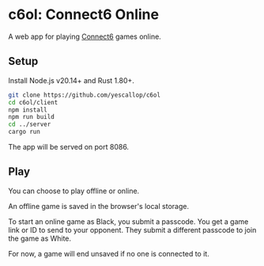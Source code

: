 # c6ol: Connect6 Online

A web app for playing [Connect6] games online.

[Connect6]: https://en.wikipedia.org/wiki/Connect6

## Setup

Install Node.js v20.14+ and Rust 1.80+.

```sh
git clone https://github.com/yescallop/c6ol
cd c6ol/client
npm install
npm run build
cd ../server
cargo run
```

The app will be served on port 8086.

## Play

You can choose to play offline or online.

An offline game is saved in the browser's local storage.

To start an online game as Black, you submit a passcode.
You get a game link or ID to send to your opponent.
They submit a different passcode to join the game as White.

For now, a game will end unsaved if no one is connected to it.
